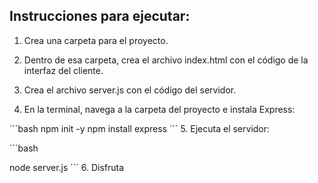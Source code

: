 ## Instrucciones para ejecutar:
1. Crea una carpeta para el proyecto.

2. Dentro de esa carpeta, crea el archivo index.html con el código de la interfaz del cliente.

3. Crea el archivo server.js con el código del servidor.

4. En la terminal, navega a la carpeta del proyecto e instala Express:

´´´bash
npm init -y
npm install express
´´´
5. Ejecuta el servidor:

´´´bash

node server.js
´´´
6. Disfruta